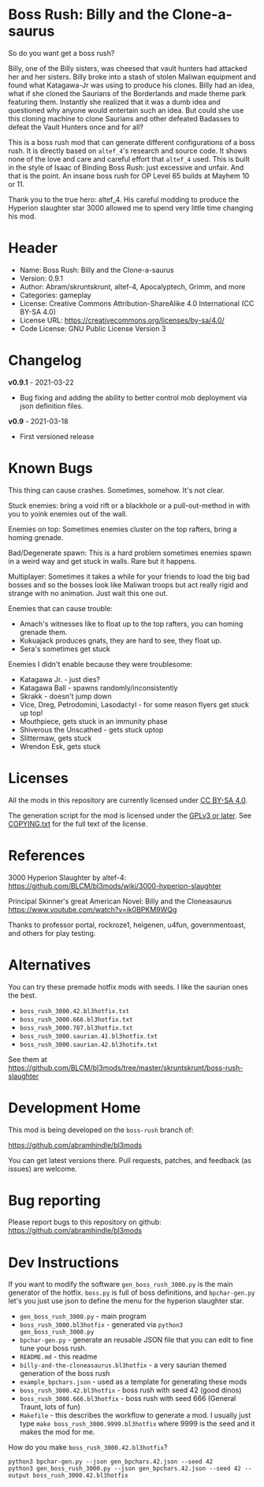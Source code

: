 Boss Rush: Billy and the Clone-a-saurus
=================================

So do you want get a boss rush?

Billy, one of the Billy sisters, was cheesed that vault hunters had
attacked her and her sisters. Billy broke into a stash of stolen
Maliwan equipment and found what Katagawa-Jr was using to produce his
clones. Billy had an idea, what if she cloned the Saurians of the
Borderlands and made theme park featuring them. Instantly she realized
that it was a dumb idea and questioned why anyone would entertain such
an idea. But could she use this cloning machine to clone Saurians and
other defeated Badasses to defeat the Vault Hunters once and for all?

This is a boss rush mod that can generate different configurations of
a boss rush. It is directly based on `altef_4`'s research and source
code. It shows none of the love and care and careful effort that
`altef_4` used. This is built in the style of Isaac of Binding Boss
Rush: just excessive and unfair. And that is the point. An insane boss
rush for OP Level 65 builds at Mayhem 10 or 11.

Thank you to the true hero: altef_4. His careful modding to produce
the Hyperion slaughter star 3000 allowed me to spend very little time
changing his mod.

Header
======
* Name: Boss Rush: Billy and the Clone-a-saurus
* Version: 0.9.1
* Author: Abram/skruntskrunt,  altef-4, Apocalyptech, Grimm, and more
* Categories: gameplay
* License: Creative Commons Attribution-ShareAlike 4.0 International (CC BY-SA 4.0)
* License URL: https://creativecommons.org/licenses/by-sa/4.0/
* Code License: GNU Public License Version 3

Changelog
=========
**v0.9.1** - 2021-03-22
 * Bug fixing and adding the ability to better control mob deployment via json definition files.

**v0.9** - 2021-03-18
 * First versioned release


Known Bugs
==========

This thing can cause crashes. Sometimes, somehow. It's not clear.

Stuck enemies: bring a void rift or a blackhole or a pull-out-method
in with you to yoink enemies out of the wall.

Enemies on top: Sometimes enemies cluster on the top rafters, bring a homing grenade.

Bad/Degenerate spawn: This is a hard problem sometimes enemies spawn
in a weird way and get stuck in walls. Rare but it happens.

Multiplayer: Sometimes it takes a while for your friends to load the
big bad bosses and so the bosses look like Maliwan troops but act
really rigid and strange with no animation. Just wait this one out.

Enemies that can cause trouble:
* Amach's witnesses like to float up to the top rafters, you can homing grenade them.
* Kukuajack produces gnats, they are hard to see, they float up.
* Sera's sometimes get stuck

Enemies I didn't enable because they were troublesome:
* Katagawa Jr. - just dies?
* Katagawa Ball - spawns randomly/inconsistently
* Skrakk - doesn't jump down
* Vice, Dreg, Petrodomini, Lasodactyl - for some reason flyers get stuck up top!
* Mouthpiece, gets stuck in an immunity phase
* Shiverous the Unscathed - gets stuck uptop
* Slittermaw, gets stuck
* Wrendon Esk, gets stuck

Licenses
========

All the mods in this repository are currently licensed under
[CC BY-SA 4.0](https://creativecommons.org/licenses/by-sa/4.0/).

The generation script for the mod is licensed under the
[GPLv3 or later](https://www.gnu.org/licenses/quick-guide-gplv3.html).
See [COPYING.txt](../../COPYING.txt) for the full text of the license.

References
==========

3000 Hyperion Slaughter by altef-4: https://github.com/BLCM/bl3mods/wiki/3000-hyperion-slaughter

Principal Skinner's great American Novel: Billy and the Cloneasaurus https://www.youtube.com/watch?v=ik0BPKM9WQg

Thanks to professor portal, rockroze1, helgenen, u4fun, governmentoast, and others for play testing.

Alternatives
============

You can try these premade hotfix mods with seeds. I like the saurian ones the best.

* `boss_rush_3000.42.bl3hotfix.txt`
* `boss_rush_3000.666.bl3hotfix.txt`
* `boss_rush_3000.787.bl3hotfix.txt`
* `boss_rush_3000.saurian.41.bl3hotfix.txt`
* `boss_rush_3000.saurian.42.bl3hotifx.txt`

See them at https://github.com/BLCM/bl3mods/tree/master/skruntskrunt/boss-rush-slaughter

Development Home
================

This mod is being developed on the `boss-rush` branch of:

https://github.com/abramhindle/bl3mods

You can get latest versions there. Pull requests, patches, and
feedback (as issues) are welcome.

Bug reporting
=============

Please report bugs to this repository on github: https://github.com/abramhindle/bl3mods


Dev Instructions
================

If you want to modify the software `gen_boss_rush_3000.py` is the main
generator of the hotfix. `boss.py` is full of boss definitions, and
`bpchar-gen.py` let's you just use json to define the menu for the
hyperion slaughter star.

* `gen_boss_rush_3000.py` - main program
* `boss_rush_3000.bl3hotfix` - generated via `python3 gen_boss_rush_3000.py`
* `bpchar-gen.py` - generate an reusable JSON file that you can edit to fine tune your boss rush.
* `README.md` - this readme
* `billy-and-the-cloneasaurus.bl3hotfix` - a very saurian themed generation of the boss rush
* `example_bpchars.json` - used as a template for generating these mods
* `boss_rush_3000.42.bl3hotfix` - boss rush with seed 42 (good dinos)
* `boss_rush_3000.666.bl3hotfix` - boss rush with seed 666 (General Traunt, lots of fun)
* `Makefile` - this describes the workflow to generate a mod. I usually just type
  `make boss_rush_3000.9999.bl3hotfix` where 9999 is the seed and it makes the mod for me.

How do you make `boss_rush_3000.42.bl3hotfix`?

```shell
python3 bpchar-gen.py --json gen_bpchars.42.json --seed 42
python3 gen_boss_rush_3000.py --json gen_bpchars.42.json --seed 42 --output boss_rush_3000.42.bl3hotfix
```
